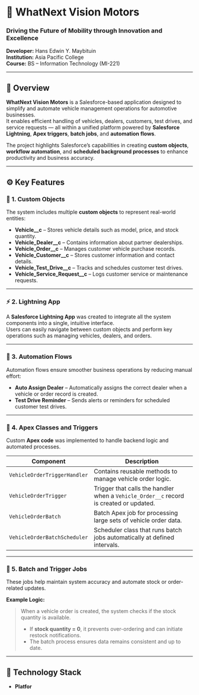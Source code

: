 # 🚗 WhatNext Vision Motors
### Driving the Future of Mobility through Innovation and Excellence

**Developer:** Hans Edwin Y. Maybituin  
**Institution:** Asia Pacific College  
**Course:** BS – Information Technology (MI-221)

---

## 📘 Overview

**WhatNext Vision Motors** is a Salesforce-based application designed to simplify and automate vehicle management operations for automotive businesses.  
It enables efficient handling of vehicles, dealers, customers, test drives, and service requests — all within a unified platform powered by **Salesforce Lightning**, **Apex triggers**, **batch jobs**, and **automation flows**.

The project highlights Salesforce’s capabilities in creating **custom objects**, **workflow automation**, and **scheduled background processes** to enhance productivity and business accuracy.

---

## ⚙️ Key Features

### 🧱 1. Custom Objects
The system includes multiple **custom objects** to represent real-world entities:

- **Vehicle__c** – Stores vehicle details such as model, price, and stock quantity.  
- **Vehicle_Dealer__c** – Contains information about partner dealerships.  
- **Vehicle_Order__c** – Manages customer vehicle purchase records.  
- **Vehicle_Customer__c** – Stores customer information and contact details.  
- **Vehicle_Test_Drive__c** – Tracks and schedules customer test drives.  
- **Vehicle_Service_Request__c** – Logs customer service or maintenance requests.

---

### ⚡ 2. Lightning App
A **Salesforce Lightning App** was created to integrate all the system components into a single, intuitive interface.  
Users can easily navigate between custom objects and perform key operations such as managing vehicles, dealers, and orders.

---

### 🔄 3. Automation Flows
Automation flows ensure smoother business operations by reducing manual effort:

- **Auto Assign Dealer** – Automatically assigns the correct dealer when a vehicle or order record is created.  
- **Test Drive Reminder** – Sends alerts or reminders for scheduled customer test drives.

---

### 🧠 4. Apex Classes and Triggers
Custom **Apex code** was implemented to handle backend logic and automated processes.

| Component | Description |
|------------|-------------|
| `VehicleOrderTriggerHandler` | Contains reusable methods to manage vehicle order logic. |
| `VehicleOrderTrigger` | Trigger that calls the handler when a `Vehicle_Order__c` record is created or updated. |
| `VehicleOrderBatch` | Batch Apex job for processing large sets of vehicle order data. |
| `VehicleOrderBatchScheduler` | Scheduler class that runs batch jobs automatically at defined intervals. |

---

### 🧾 5. Batch and Trigger Jobs
These jobs help maintain system accuracy and automate stock or order-related updates.

**Example Logic:**
> When a vehicle order is created, the system checks if the stock quantity is available.  
> - If **stock quantity = 0**, it prevents over-ordering and can initiate restock notifications.  
> - The batch process ensures data remains consistent and up to date.

---

## 🧩 Technology Stack

- **Platfor**

